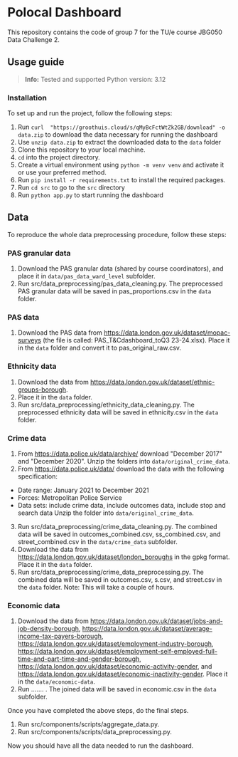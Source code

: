 # Polocal Dashboard
This repository contains the code of group 7 for the TU/e course JBG050 Data Challenge 2.


## Usage guide
> **Info:** Tested and supported Python version: 3.12

### Installation
To set up and run the project, follow the following steps:

1. Run `curl  "https://groothuis.cloud/s/qMyBcFctWtZk2GB/download" -o data.zip` to download the data necessary for running the dashboard
2. Use `unzip data.zip` to extract the downloaded data to the `data` folder
3. Clone this repository to your local machine.
4. `cd` into the project directory.
5. Create a virtual environment using `python -m venv venv` and activate it or use your preferred method.
6. Run `pip install -r requirements.txt` to install the required packages.
7. Run `cd src` to go to the `src` directory
8. Run `python app.py` to start running the dashboard


## Data
To reproduce the whole data preprocessing procedure, follow these steps:

### PAS granular data
1. Download the PAS granular data (shared by course coordinators), and place it in `data/pas_data_ward_level` subfolder.
2. Run src/data_preprocessing/pas_data_cleaning.py. The preprocessed PAS granular data will be saved in pas_proportions.csv in the `data` folder.

### PAS data
1. Download the PAS data from https://data.london.gov.uk/dataset/mopac-surveys (the file is called: PAS_T&Cdashboard_toQ3 23-24.xlsx). Place it in the `data` folder and convert it to pas_original_raw.csv.

### Ethnicity data
1. Download the data from https://data.london.gov.uk/dataset/ethnic-groups-borough.
2. Place it in the `data` folder.
3. Run src/data_preprocessing/ethnicity_data_cleaning.py. The preprocessed ethnicity data will be saved in ethnicity.csv in the `data` folder.

### Crime data
1. From https://data.police.uk/data/archive/ download "December 2017" and "December 2020". Unzip the folders into `data/original_crime_data`.
2. From https://data.police.uk/data/ download the data with the following specification: 
- Date range: January 2021 to December 2021
- Forces: Metropolitan Police Service
- Data sets: include crime data, include outcomes data, include stop and search data
Unzip the folder into `data/original_crime_data`.
3. Run src/data_preprocessing/crime_data_cleaning.py. The combined data will be saved in outcomes_combined.csv, ss_combined.csv, and street_combined.csv in the `data/crime_data` subfolder.
4. Download the data from https://data.london.gov.uk/dataset/london_boroughs in the gpkg format. Place it in the `data` folder.
5. Run src/data_preprocessing/crime_data_preprocessing.py. The combined data will be saved in outcomes.csv, s.csv, and street.csv in the `data` folder. Note: This will take a couple of hours.

### Economic data
1. Download the data from https://data.london.gov.uk/dataset/jobs-and-job-density-borough, https://data.london.gov.uk/dataset/average-income-tax-payers-borough, https://data.london.gov.uk/dataset/employment-industry-borough, https://data.london.gov.uk/dataset/employment-self-employed-full-time-and-part-time-and-gender-borough, https://data.london.gov.uk/dataset/economic-activity-gender, and https://data.london.gov.uk/dataset/economic-inactivity-gender. Place it in the `data/economic-data`.
2. Run ....... . The joined data will be saved in economic.csv in the `data` subfolder.

Once you have completed the above steps, do the final steps.
1. Run src/components/scripts/aggregate_data.py.
2. Run src/components/scripts/data_preprocessing.py.

Now you should have all the data needed to run the dashboard.
